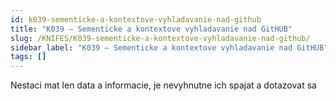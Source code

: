 ```yaml
---
id: k039-sementicke-a-kontextove-vyhladavanie-nad-github
title: "K039 – Sementicke a kontextove vyhladavanie nad GitHUB"
slug: /KNIFES/K039-sementicke-a-kontextove-vyhladavanie-nad-github/
sidebar_label: "K039 – Sementicke a kontextove vyhladavanie nad GitHUB"
tags: []
---
```


Nestaci mat len data a informacie, je nevyhnutne ich spajat a dotazovat sa

